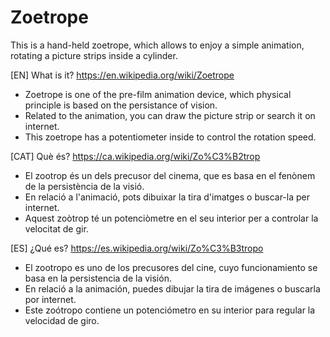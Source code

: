 # Zoetrope
This is a hand-held zoetrope, which allows to enjoy a simple animation, rotating a picture strips inside a cylinder.

[EN] What is it? https://en.wikipedia.org/wiki/Zoetrope 
- Zoetrope is one of the pre-film animation device, which physical principle is based on the persistance of vision. 
- Related to the animation, you can draw the picture strip or search it on internet.
- This zoetrope has a potentiometer inside to control the rotation speed.
 
[CAT] Què és? https://ca.wikipedia.org/wiki/Zo%C3%B2trop
- El zootrop és un dels precusor del cinema, que es basa en el fenònem de la persistència de la visió. 
- En relació a l'animació, pots dibuixar la tira d'imatges o buscar-la per internet.
- Aquest zoòtrop té un potenciòmetre en el seu interior per a controlar la velocitat de gir.
 
[ES] ¿Qué es? https://es.wikipedia.org/wiki/Zo%C3%B3tropo 
- El zootropo es uno de los precusores del cine, cuyo funcionamiento se basa en la persistencia de la visión. 
- En relació a la animación, puedes dibujar la tira de imágenes o buscarla por internet.
- Este zoótropo contiene un potenciómetro en su interior para regular la velocidad de giro.
 
